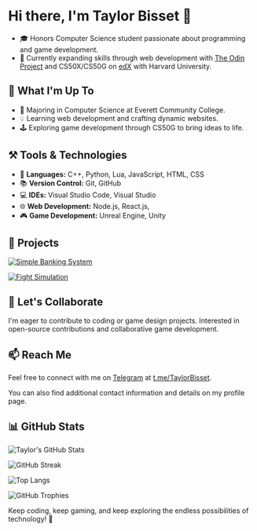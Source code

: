 # Hi there, I'm Taylor Bisset 👋 

- 🎓 Honors Computer Science student passionate about programming and game development. 
- 🌱 Currently expanding skills through web development with [The Odin Project](https://www.theodinproject.com/ "High-quality coding education created by an open-source community") and CS50X/CS50G on [edX](https://www.edx.org/) with Harvard University. 

## 👀 What I'm Up To 
- 💼 Majoring in Computer Science at Everett Community College. 
- 💡 Learning web development and crafting dynamic websites. 
- 🕹️ Exploring game development through CS50G to bring ideas to life. 

## ⚒️ Tools & Technologies
- 💬 **Languages:** C++, Python, Lua, JavaScript, HTML, CSS 
- 📚 **Version Control:** Git, GitHub 
- 💻 **IDEs:** Visual Studio Code, Visual Studio 
- 🌐 **Web Development:** Node.js, React.js, 
- 🎮 **Game Development:** Unreal Engine, Unity 

## 🚀 Projects 
[![Simple Banking System](https://github-readme-stats.vercel.app/api/pin/?username=TaylorBisset&repo=CS131-SimpleBankingSystem-HonorsProject)](https://github.com/TaylorBisset/CS131-SimpleBankingSystem-HonorsProject) 

[![Fight Simulation](https://github-readme-stats.vercel.app/api/pin/?username=TaylorBisset&repo=CS132-Honors-FightSim)](https://github.com/TaylorBisset/CS132-Honors-FightSim) 

## 🤝 Let's Collaborate 
I'm eager to contribute to coding or game design projects. Interested in open-source contributions and collaborative game development. 

## 📫 Reach Me 
Feel free to connect with me on [Telegram](https://telegram.org/ "globally accessible freemium, cross-platform, encrypted, cloud-based and centralized instant messaging service") at [t.me/TaylorBisset](https://t.me/taylorbisset). 

You can also find additional contact information and details on my profile page. 

## 📊 GitHub Stats <!-- https://github.com/anuraghazra/github-readme-stats -->
![Taylor's GitHub Stats](https://github-readme-stats.vercel.app/api?username=TaylorBisset&show_icons=true&theme=onedark) 

![GitHub Streak](https://github-readme-streak-stats.herokuapp.com/?user=TaylorBisset&theme=onedark) 

![Top Langs](https://github-readme-stats.vercel.app/api/top-langs/?username=TaylorBisset&size_weight=0.5&count_weight=0.5&hide_title=true&layout=donut&theme=onedark) 

![GitHub Trophies](https://github-profile-trophy.vercel.app/?username=TaylorBisset&row=1&column=4&theme=onedark) 

<!-- ![Wakatime Stats](https://github-readme-stats.vercel.app/api/wakatime?username=TaylorBisset&theme=onedark) -->

Keep coding, keep gaming, and keep exploring the endless possibilities of technology! 🚀 
